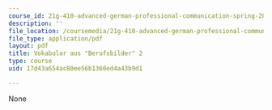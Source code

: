 ```yaml
---
course_id: 21g-410-advanced-german-professional-communication-spring-2017
description: ''
file_location: /coursemedia/21g-410-advanced-german-professional-communication-spring-2017/17d43a654ac80ee56b1360ed4a43b9d1_21G_410s17_W07_M19.pdf
file_type: application/pdf
layout: pdf
title: Vokabular aus "Berufsbilder" 2
type: course
uid: 17d43a654ac80ee56b1360ed4a43b9d1

---
```

None